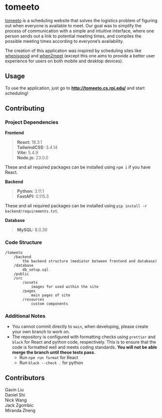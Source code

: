 # tomeeto

[tomeeto](http://tomeeto.cs.rpi.edu/) is a scheduling website that solves the logistics problem of figuring out when everyone is available to meet. Our goal was to simplify the process of communication with a simple and intuitive interface, where one person sends out a link to potential meeting times, and compiles the possible meeting times according to everyone’s availability.

The creation of this application was inspired by scheduling sites like [whenisgood](https://whenisgood.net/) and [when2meet](https://www.when2meet.com/) (except this one aims to provide a better user experience for users on both mobile and desktop devices).

## Usage

To use the application, just go to **http://tomeeto.cs.rpi.edu/** and start scheduling!

## Contributing

### Project Dependencies

**Frontend**

> **React:** 18.3.1
> <br>**TailwindCSS:** 3.4.14
> <br> **Vite:** 5.4.9
> <br> **Node.js:** 23.0.0

These and all required packages can be installed using `npm i` if you have React.

**Backend**

> **Python:** 3.11.1
> <br> **FastAPI:** 0.115.3

These and all required packages can be installed using `pip install -r backend/requirements.txt`.

**Database**

> **MySQL:** 8.0.39

### Code Structure

```
/tomeeto
    /backend
        the backend structure (mediator between frontend and database)
    /database
        db_setup.sql
    /public
    /src
        /assets
            images for used within the site
        /pages
            main pages of site
        /resources
            custom components
```

### Additional Notes

- You cannot commit directly to `main`, when developing, please create your own branch to work on.
- The repository is configured with formatting checks using `prettier` and `black` for React and python code, respectively. This is to ensure that the code is formatted well and meets coding standards. **You will not be able merge the branch until these tests pass.**
  - Run `npm run format` for React
  - Run `black --check .` for python

## Contributors

Gavin Liu
<br>Daniel Shi
<br>Nick Wang
<br>Jack Zgombic
<br>Miranda Zheng
